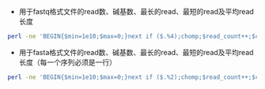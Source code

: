 * 用于fastq格式文件的read数、碱基数、最长的read、最短的read及平均read长度

```bash
perl -ne 'BEGIN{$min=1e10;$max=0;}next if ($.%4);chomp;$read_count++;$cur_length=length($_);$total_length+=$cur_length;$min=$min>$cur_length?$cur_length:$min;$max=$max<$cur_length?$cur_length:$max;END{print qq{Totally $read_count reads\nTotally $total_length bases\nMAX length is $max bp\nMIN length is $min bp \nMean length is },$total_length/$read_count,qq{ bp\n}}' ufasta.fq
```
 
* 用于fasta格式文件的read数、碱基数、最长的read、最短的read及平均read长度（每一个序列必须是一行）

```bash
perl -ne 'BEGIN{$min=1e10;$max=0;}next if ($.%2);chomp;$read_count++;$cur_length=length($_);$total_length+=$cur_length;$min=$min>$cur_length?$cur_length:$min;$max=$max<$cur_length?$cur_length:$max;END{print qq{Totally $read_count reads\nTotally $total_length bases\nMAX length is $max bp\nMIN length is $min bp \nMean length is },$total_length/$read_count,qq{ bp\n}}' ufasta.fa
```
